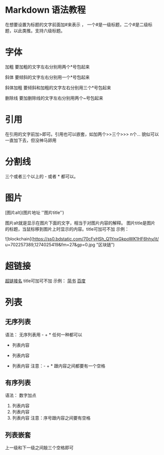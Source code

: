 # Markdown 语法教程
在想要设置为标题的文字前面加#来表示 ，
一个#是一级标题，二个#是二级标题，以此类推。支持六级标题。
# 字体
加粗
要加粗的文字左右分别用两个*号包起来

斜体
要倾斜的文字左右分别用一个*号包起来

斜体加粗
要倾斜和加粗的文字左右分别用三个*号包起来

删除线
要加删除线的文字左右分别用两个~号包起来
# 引用
在引用的文字前加>即可。引用也可以嵌套，如加两个>>三个>>>
n个...
貌似可以一直加下去，但没神马卵用
# 分割线
三个或者三个以上的 - 或者 * 都可以。
# 图片
[图片alt](图片地址 ''图片title'')

图片alt就是显示在图片下面的文字，相当于对图片内容的解释。
图片title是图片的标题，当鼠标移到图片上时显示的内容。title可加可不加
示例：


![blockchain](https://ss0.bdstatic.com/70cFvHSh_Q1YnxGkpoWK1HF6hhy/it/
u=702257389,1274025419&fm=27&gp=0.jpg "区块链")
# 超链接
[超链接名](超链接地址 "超链接title")
title可加可不加
示例：
[简书](http://jianshu.com)
[百度](http://baidu.com)
# 列表
## 无序列表
语法：
无序列表用 - + * 任何一种都可以
- 列表内容
+ 列表内容
* 列表内容
注意：- + * 跟内容之间都要有一个空格
## 有序列表
语法：
数字加点
1. 列表内容
2. 列表内容
3. 列表内容
注意：序号跟内容之间要有空格
## 列表嵌套
上一级和下一级之间敲三个空格即可
